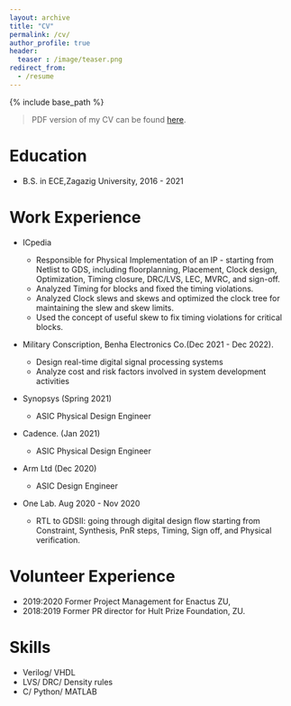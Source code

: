 ```yaml
---
layout: archive
title: "CV"
permalink: /cv/
author_profile: true
header:
  teaser : /image/teaser.png
redirect_from:
  - /resume
---
```


{% include base_path %}
> PDF version of my CV can be found [here](/files/Abdelazeem.pdf).

Education
======
* B.S. in ECE,Zagazig University, 2016 - 2021

Work Experience
======
* ICpedia
  * Responsible for Physical Implementation of an IP - starting from Netlist to GDS, including floorplanning, Placement, Clock design, Optimization, Timing closure, DRC/LVS, LEC, MVRC, and sign-off.
  * Analyzed Timing for blocks and fixed the timing violations.
  * Analyzed Clock slews and skews and optimized the clock tree for maintaining the slew and skew limits.
  * Used the concept of useful skew to fix timing violations for critical blocks.
  
* Military Conscription, Benha Electronics Co.(Dec 2021 - Dec 2022).
  * Design real-time digital signal processing systems
  * Analyze cost and risk factors involved in system development activities

* Synopsys (Spring 2021)
  * ASIC Physical Design Engineer 

* Cadence. (Jan 2021)
  * ASIC Physical Design Engineer 

* Arm Ltd (Dec 2020)
  * ASIC Design Engineer 
 
* One Lab. Aug 2020 - Nov 2020
  * RTL to GDSII: going through digital design flow starting from Constraint, Synthesis, PnR steps, Timing, Sign off, and Physical verification.

Volunteer Experience
======
* 2019:2020 Former Project Management for Enactus ZU,
* 2018:2019 Former PR director for Hult Prize Foundation, ZU.

Skills
======
* Verilog/ VHDL
* LVS/ DRC/ Density rules
* C/ Python/ MATLAB
